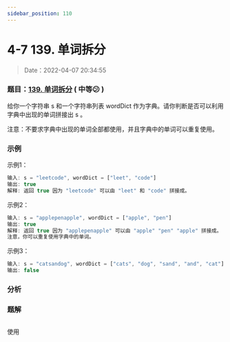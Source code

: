 ```yaml
---
sidebar_position: 110
---
```


# 4-7 139. 单词拆分

> Date：2022-04-07 20:34:55

### 题目：[139. 单词拆分](https://leetcode-cn.com/problems/word-break/) ( 中等:confused: )

给你一个字符串 s 和一个字符串列表 wordDict 作为字典。请你判断是否可以利用字典中出现的单词拼接出 s 。

注意：不要求字典中出现的单词全部都使用，并且字典中的单词可以重复使用。

### 示例

示例1：

```ts
输入: s = "leetcode", wordDict = ["leet", "code"]
输出: true
解释: 返回 true 因为 "leetcode" 可以由 "leet" 和 "code" 拼接成。
```

示例2：

```ts
输入: s = "applepenapple", wordDict = ["apple", "pen"]
输出: true
解释: 返回 true 因为 "applepenapple" 可以由 "apple" "pen" "apple" 拼接成。
注意，你可以重复使用字典中的单词。
```

示例3：

```ts
输入: s = "catsandog", wordDict = ["cats", "dog", "sand", "and", "cat"]
输出: false
```

### 分析



### 题解

> 

```ts

```

使用

```ts

```

